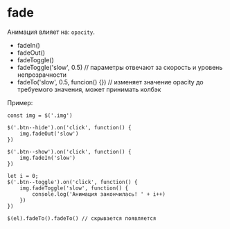 # fade
Анимация влияет на: `opacity`.

- fadeIn()
- fadeOut()
- fadeToggle()
- fadeToggle('slow', 0.5) // параметры отвечают за скорость и уровень непрозрачности
- fadeTo('slow', 0.5, funcion() {}) // изменяет значение opacity до требуемого значения, может принимать колбэк

Пример:

    const img = $('.img')

    $('.btn--hide').on('click', function() {
        img.fadeOut('slow')
    })

    $('.btn--show').on('click', function() {
        img.fadeIn('slow')
    })

    let i = 0;
    $('.btn--toggle').on('click', function() {
        img.fadeToggle('slow', function() {
            console.log('Анимация закончилась! ' + i++)
        })
    })

    $(el).fadeTo().fadeTo() // скрывается появляется
